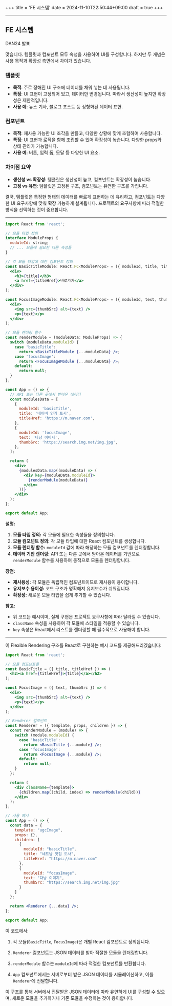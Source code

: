 +++
title = 'FE 시스템'
date = 2024-11-10T22:50:44+09:00
draft = true
+++

---
## FE 시스템 
DAN24 발표

맞습니다. 템플릿과 컴포넌트 모두 속성을 사용하여 UI를 구성합니다. 하지만 두 개념은 사용 목적과 확장성 측면에서 차이가 있습니다.

### 템플릿
- **목적**: 주로 정해진 UI 구조에 데이터를 채워 넣는 데 사용됩니다.
- **특징**: UI 표현이 고정되어 있고, 데이터만 변경됩니다. 따라서 생산성이 높지만 확장성은 제한적입니다.
- **사용 예**: 뉴스 기사, 블로그 포스트 등 정형화된 데이터 표현.

### 컴포넌트
- **목적**: 재사용 가능한 UI 조각을 만들고, 다양한 상황에 맞게 조합하여 사용합니다.
- **특징**: UI 표현과 로직을 함께 조립할 수 있어 확장성이 높습니다. 다양한 props와 상태 관리가 가능합니다.
- **사용 예**: 버튼, 입력 폼, 모달 등 다양한 UI 요소.

### 차이점 요약
- **생산성 vs 확장성**: 템플릿은 생산성이 높고, 컴포넌트는 확장성이 높습니다.
- **고정 vs 유연**: 템플릿은 고정된 구조, 컴포넌트는 유연한 구조를 가집니다.

결국, 템플릿은 특정한 형태의 데이터를 빠르게 표현하는 데 유리하고, 컴포넌트는 다양한 UI 요구사항에 맞춰 확장 가능하게 설계됩니다. 프로젝트의 요구사항에 따라 적절한 방식을 선택하는 것이 중요합니다.

---

```jsx
import React from 'react';

// 모듈 타입 정의
interface ModuleProps {
  moduleId: string;
  // ... 모듈에 필요한 다른 속성들
}

// 각 모듈 타입에 대한 컴포넌트 정의
const BasicTitleModule: React.FC<ModuleProps> = ({ moduleId, title, titleHref }) => (
  <div>
    <h3>{title}</h3>
    <a href={titleHref}>바로가기</a>
  </div>
);

const FocusImageModule: React.FC<ModuleProps> = ({ moduleId, text, thumbSrc }) => (
  <div>
    <img src={thumbSrc} alt={text} />
    <p>{text}</p>
  </div>
);

// 모듈 렌더링 함수
const renderModule = (moduleData: ModuleProps) => {
  switch (moduleData.moduleId) {
    case 'basicTitle':
      return <BasicTitleModule {...moduleData} />;
    case 'focusImage':
      return <FocusImageModule {...moduleData} />;
    default:
      return null;
  }
};

const App = () => {
  // API 또는 다른 곳에서 받아온 데이터
  const modulesData = [
    {
      moduleId: 'basicTitle',
      title: '네이버 인기 토시',
      titleHref: 'https://m.naver.com',
    },
    {
      moduleId: 'focusImage',
      text: '다낭 이미지',
      thumbSrc: 'https://search.img.net/img.jpg',
    },
  ];

  return (
    <div>
      {modulesData.map((moduleData) => (
        <div key={moduleData.moduleId}>
          {renderModule(moduleData)}
        </div>
      ))}
    </div>
  );
};

export default App;
```

**설명:**

1. **모듈 타입 정의:** 각 모듈에 필요한 속성들을 정의합니다.
2. **모듈 컴포넌트 정의:** 각 모듈 타입에 대한 React 컴포넌트를 생성합니다.
3. **모듈 렌더링 함수:** `moduleId` 값에 따라 해당하는 모듈 컴포넌트를 렌더링합니다.
4. **데이터 기반 렌더링:** API 또는 다른 곳에서 받아온 데이터를 기반으로 `renderModule` 함수를 사용하여 동적으로 모듈을 렌더링합니다.

**장점:**

- **재사용성:** 각 모듈은 독립적인 컴포넌트이므로 재사용이 용이합니다.
- **유지보수 용이성:** 코드 구조가 명확해져 유지보수가 쉬워집니다.
- **확장성:** 새로운 모듈 타입을 쉽게 추가할 수 있습니다.

**참고:**

- 위 코드는 예시이며, 실제 구현은 프로젝트 요구사항에 따라 달라질 수 있습니다.
- `className` 속성을 사용하여 각 모듈에 스타일을 적용할 수 있습니다.
- `key` 속성은 React에서 리스트를 렌더링할 때 필수적으로 사용해야 합니다.

---

이 Flexible Rendering 구조를 React로 구현하는 예시 코드를 제공해드리겠습니다:

```jsx
import React from 'react';

// 모듈 컴포넌트들
const BasicTitle = ({ title, titleHref }) => (
  <h2><a href={titleHref}>{title}</a></h2>
);

const FocusImage = ({ text, thumbSrc }) => (
  <div>
    <img src={thumbSrc} alt={text} />
    <p>{text}</p>
  </div>
);

// Renderer 컴포넌트
const Renderer = ({ template, props, children }) => {
  const renderModule = (module) => {
    switch (module.moduleId) {
      case 'basicTitle':
        return <BasicTitle {...module} />;
      case 'focusImage':
        return <FocusImage {...module} />;
      default:
        return null;
    }
  };

  return (
    <div className={template}>
      {children.map((child, index) => renderModule(child))}
    </div>
  );
};

// 사용 예시
const App = () => {
  const data = {
    template: "ugcImage",
    props: {},
    children: [
      {
        moduleId: "basicTitle",
        title: "네트남 맛집 도사",
        titleHref: "https://m.naver.com"
      },
      {
        moduleId: "focusImage",
        text: "다낭 이미지",
        thumbSrc: "https://search.img.net/img.jpg"
      }
    ]
  };

  return <Renderer {...data} />;
};

export default App;
```

이 코드에서:

1. 각 모듈(`BasicTitle`, `FocusImage`)은 개별 React 컴포넌트로 정의됩니다.

2. `Renderer` 컴포넌트는 JSON 데이터를 받아 적절한 모듈을 렌더링합니다.

3. `renderModule` 함수는 `moduleId`에 따라 적절한 컴포넌트를 반환합니다.

4. `App` 컴포넌트에서는 서버로부터 받은 JSON 데이터를 시뮬레이션하고, 이를 `Renderer`에 전달합니다.

이 구조를 통해 서버에서 전달받은 JSON 데이터에 따라 유연하게 UI를 구성할 수 있으며, 새로운 모듈을 추가하거나 기존 모듈을 수정하는 것이 용이합니다.

